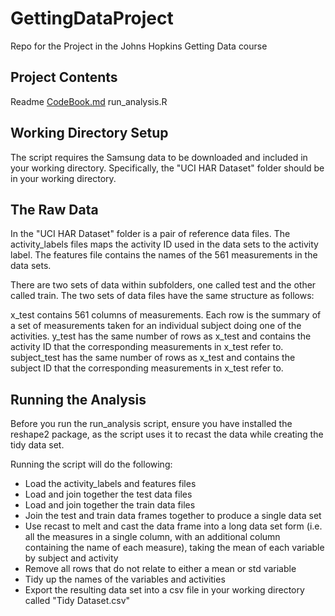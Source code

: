 GettingDataProject
==================

Repo for the Project in the Johns Hopkins Getting Data course


Project Contents
----------------
Readme
[CodeBook.md](https://github.com/davejermy/GettingDataProject/blob/master/CodeBook.md)
run_analysis.R

Working Directory Setup
-----------------------
The script requires the Samsung data to be downloaded and included in your working directory.  Specifically, the "UCI HAR Dataset" folder should be in your working directory.

The Raw Data
------------
In the "UCI HAR Dataset" folder is a pair of reference data files.  The activity_labels files maps the activity ID used in the data sets to the activity label.  The features file contains the names of the 561 measurements in the data sets.

There are two sets of data within subfolders, one called test and the other called train.  The two sets of data files have the same structure as follows:

x_test contains 561 columns of measurements.  Each row is the summary of a set of measurements taken for an individual subject doing one of the activities.
y_test has the same number of rows as x_test and contains the activity ID that the corresponding measurements in x_test refer to.
subject_test has the same number of rows as x_test and contains the subject ID that the corresponding measurements in x_test refer to.


Running the Analysis
--------------------
Before you run the run_analysis script, ensure you have installed the reshape2 package, as the script uses it to recast the data while creating the tidy data set.

Running the script will do the following:
* Load the activity_labels and features files
* Load and join together the test data files
* Load and join together the train data files
* Join the test and train data frames together to produce a single data set
* Use recast to melt and cast the data frame into a long data set form (i.e. all the measures in a single column, with an additional column containing the name of each measure), taking the mean of each variable by subject and activity
* Remove all rows that do not relate to either a mean or std variable
* Tidy up the names of the variables and activities
* Export the resulting data set into a csv file in your working directory called "Tidy Dataset.csv"
